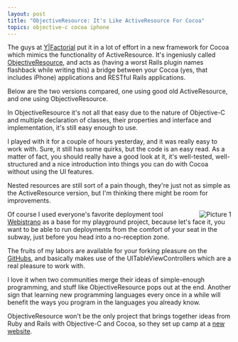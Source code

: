 ```yaml
---
layout: post
title: "ObjectiveResource: It's Like ActiveResource For Cocoa"
topics: objective-c cocoa iphone
---
```

The guys at [Y|Factorial](http://www.yfactorial.com) put it in a lot of effort in a new framework for Cocoa which mimics the functionality of ActiveResource. It's ingeniusly called [ObjectiveResource](http://github.com/yfactorial/objectiveresource/tree/master), and acts as (having a worst Rails plugin names flashback while writing this) a bridge between your Cocoa (yes, that includes iPhone) applications and RESTful Rails applications.

Below are the two versions compared, one using good old ActiveResource, and one using ObjectiveResource.

<script src="http://gist.github.com/59322.js"></script>

In ObjectiveResource it's not all that easy due to the nature of Objective-C and multiple declaration of classes, their properties and interface and implementation, it's still easy enough to use.

I played with it for a couple of hours yesterday, and it was really easy to work with. Sure, it still has some quirks, but the code is an easy read. As a matter of fact, you should really have a good look at it, it's well-tested, well-structured and a nice introduction into things you can do with Cocoa without using the UI features.

Nested resources are still sort of a pain though, they're just not as simple as the ActiveResource version, but I'm thinking there might be room for improvements.

<script src="http://gist.github.com/59330.js"></script>

<img src="http://img.skitch.com/20090206-p7rm638qh4sjjxusisu8gradty.jpg" alt="Picture 1" style="float:right; margin-left: 10px"/>

Of course I used everyone's favorite deployment tool [Webistrano](http://labs.peritor.com/webistrano) as a base for my playground project, because let's face it, you want to be able to run deployments from the comfort of your seat in the subway, just before you head into a no-reception zone.

The fruits of my labors are available for your forking pleasure on the [GitHubs](http://github.com/mattmatt/imacistrano/tree/master), and basically makes use of the UITableViewControllers which are a real pleasure to work with.

I love it when two communities merge their ideas of simple-enough programming, and stuff like ObjectiveResource pops out at the end. Another sign that learning new programming languages every once in a while will benefit the ways you program in the languages you already know.

ObjectiveResource won't be the only project that brings together ideas from Ruby and Rails with Objective-C and Cocoa, so they set up camp at a [new website](http://www.iphoneonrails.com/).